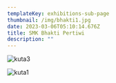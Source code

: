 ```yaml
---
templateKey: exhibitions-sub-page
thumbnail: /img/bhakti1.jpg
date: 2023-03-06T05:10:14.676Z
title: SMK Bhakti Pertiwi
description: ""
---
```

![kuta3](/img/bhakti2.jpg)

![kuta1](/img/bhakti3.jpg)

